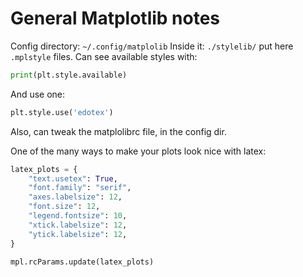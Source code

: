 # General Matplotlib notes

Config directory: `~/.config/matplolib`
Inside it: `./stylelib/` put here `.mplstyle` files. Can see available styles with:

```python
print(plt.style.available)
```

And use one:

```python
plt.style.use('edotex')
```

Also, can tweak the matplolibrc file, in the config dir.

One of the many ways to make your plots look nice with latex:

```python
latex_plots = {
    "text.usetex": True,    
    "font.family": "serif",
    "axes.labelsize": 12,               
    "font.size": 12,
    "legend.fontsize": 10,               
    "xtick.labelsize": 12,
    "ytick.labelsize": 12,
}

mpl.rcParams.update(latex_plots)
```
